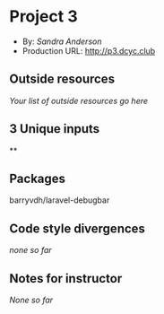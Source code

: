 # Project 3
+ By: *Sandra Anderson*
+ Production URL: <http://p3.dcyc.club>

## Outside resources
*Your list of outside resources go here*

## 3 Unique inputs
**

## Packages
barryvdh/laravel-debugbar

## Code style divergences
*none so far*

## Notes for instructor
*None so far*

